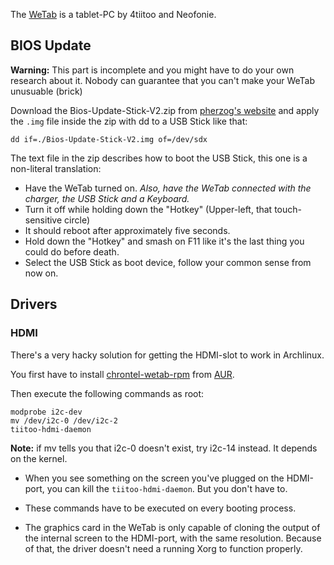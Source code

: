 The [WeTab](https://en.wikipedia.org/wiki/WeTab "wikipedia:WeTab") is a tablet-PC by 4tiitoo and Neofonie.

## BIOS Update

**Warning:** This part is incomplete and you might have to do your own research about it. Nobody can guarantee that you can't make your WeTab unusuable (brick)

Download the Bios-Update-Stick-V2.zip from [pherzog's website](http://www.pherzog.net/WeTab.das-neue-BIOS-fur-das-WeTab.ashx) and apply the `.img` file inside the zip with dd to a USB Stick like that:

```
dd if=./Bios-Update-Stick-V2.img of=/dev/sdx

```

The text file in the zip describes how to boot the USB Stick, this one is a non-literal translation:

*   Have the WeTab turned on. *Also, have the WeTab connected with the charger, the USB Stick and a Keyboard.*
*   Turn it off while holding down the "Hotkey" (Upper-left, that touch-sensitive circle)
*   It should reboot after approximately five seconds.
*   Hold down the "Hotkey" and smash on F11 like it's the last thing you could do before death.
*   Select the USB Stick as boot device, follow your common sense from now on.

## Drivers

### HDMI

There's a very hacky solution for getting the HDMI-slot to work in Archlinux.

You first have to install [chrontel-wetab-rpm](https://aur.archlinux.org/packages/chrontel-wetab-rpm/) from [AUR](/index.php/AUR "AUR").

Then execute the following commands as root:

```
modprobe i2c-dev
mv /dev/i2c-0 /dev/i2c-2
tiitoo-hdmi-daemon

```

**Note:** if mv tells you that i2c-0 doesn't exist, try i2c-14 instead. It depends on the kernel.

*   When you see something on the screen you've plugged on the HDMI-port, you can kill the `tiitoo-hdmi-daemon`. But you don't have to.

*   These commands have to be executed on every booting process.

*   The graphics card in the WeTab is only capable of cloning the output of the internal screen to the HDMI-port, with the same resolution. Because of that, the driver doesn't need a running Xorg to function properly.